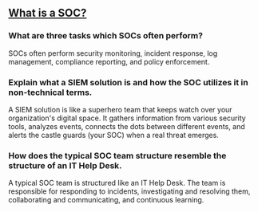 ## [What is a SOC?](https://www.splunk.com/en_us/data-insider/what-is-a-security-operations-center.html)
### What are three tasks which SOCs often perform?
SOCs often perform security monitoring, incident response, log management, compliance reporting, and policy enforcement.
### Explain what a SIEM solution is and how the SOC utilizes it in non-technical terms.
A SIEM solution is like a superhero team that keeps watch over your organization's digital space. It gathers information from various security tools, analyzes events, connects the dots between different events, and alerts the castle guards (your SOC) when a real threat emerges.
### How does the typical SOC team structure resemble the structure of an IT Help Desk.
A typical SOC team is structured like an IT Help Desk. The team is responsible for responding to incidents, investigating and resolving them, collaborating and communicating, and continuous learning.
